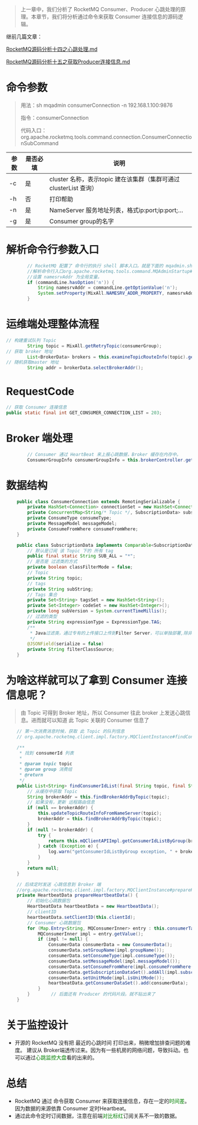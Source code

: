 > 上一章中，我们分析了 RocketMQ Consumer、Producer 心跳处理的原理。本章节，我们将分析通过命令来获取 Consumer 连接信息的源码逻辑。

继前几篇文章：

[RocketMQ源码分析十四之心跳处理.md](RocketMQ源码分析十四之心跳处理.md)

[RocketMQ源码分析十五之获取Producer连接信息.md](RocketMQ源码分析十五之获取Producer连接信息.md)



# 命令参数

> 用法：sh mqadmin consumerConnection -n 192.168.1.100:9876
>
> 指令：consumerConnection
>
> 代码入口：
> org.apache.rocketmq.tools.command.connection.ConsumerConnectionSubCommand

| 参数 | 是否必填 | 说明                                                         |
| ---- | -------- | ------------------------------------------------------------ |
| -c   | 是       | cluster 名称，表示topic 建在该集群（集群可通过clusterList 查询） |
| -h   | 否       | 打印帮助                                                     |
| -n   | 是       | NameServer 服务地址列表，格式ip:port;ip:port;…               |
| -g   | 是       | Consumer group的名字                                         |



# 解析命令行参数入口

```java
        // RocketMQ 配置了 命令行的执行 shell 脚本入口。就是下面的 mqadmin.sh 这个文件mqadmin.sh
        //解析命令行入口org.apache.rocketmq.tools.command.MQAdminStartup#main0
        //设置 namesrvAddr 为全局变量。
        if (commandLine.hasOption('n')) {
            String namesrvAddr = commandLine.getOptionValue('n');
            System.setProperty(MixAll.NAMESRV_ADDR_PROPERTY, namesrvAddr);
        }
```



# 运维端处理整体流程

```java
// 构建重试队列 Topic
        String topic = MixAll.getRetryTopic(consumerGroup);
// 获取 broker 地址
        List<BrokerData> brokers = this.examineTopicRouteInfo(topic).getBrokerDatas();
// 随机获取master 地址
        String addr = brokerData.selectBrokerAddr();

```



# RequestCode

```java
// 获取 Consumer 连接信息
public static final int GET_CONSUMER_CONNECTION_LIST = 203;
```



# Broker 端处理

```java
        // Consumer 通过 HeartBeat 来上报心跳数据，Broker 缓存在内存中。
        ConsumerGroupInfo consumerGroupInfo = this.brokerController.getConsumerManager().getConsumerGroupInfo(requestHeader.getConsumerGroup());
```



# 数据结构

```java
    public class ConsumerConnection extends RemotingSerializable {
        private HashSet<Connection> connectionSet = new HashSet<Connection>();
        private ConcurrentMap<String/* Topic */, SubscriptionData> subscriptionTable = new ConcurrentHashMap<String, SubscriptionData>();
        private ConsumeType consumeType;
        private MessageModel messageModel;
        private ConsumeFromWhere consumeFromWhere;
    }

    public class SubscriptionData implements Comparable<SubscriptionData> {
        // 默认是订阅 该 Topic 下的 所有 tag   
        public final static String SUB_ALL = "*";
        // 是否是 过滤类的方式   
        private boolean classFilterMode = false;
        // Topic   
        private String topic;
        // tags   
        private String subString;
        // Tags 集合   
        private Set<String> tagsSet = new HashSet<String>();
        private Set<Integer> codeSet = new HashSet<Integer>();
        private long subVersion = System.currentTimeMillis();
        // 过滤的类型    
        private String expressionType = ExpressionType.TAG;
        /**
         * Java过滤类，通过专有的上传接口上传到Filter Server，可以单独部署,除非压力特别大
         */
        @JSONField(serialize = false)
        private String filterClassSource;
    }
```



# 为啥这样就可以了拿到 Consumer 连接信息呢？

> 由 Topic 可得到 Broker 地址，所以 Consumer 往此 broker 上发送心跳信息。进而就可以知道 此 Topic 关联的 Consumer 信息了

```java
    // 第一次消费消息时候，获取 此 Topic 的队列信息
    // org.apache.rocketmq.client.impl.factory.MQClientInstance#findConsumerIdList

    /**
     * 找到 consumerId 列表
     *
     * @param topic topic
     * @param group 消费组
     * @return
     */
    public List<String> findConsumerIdList(final String topic, final String group) {
        // 从缓存中获取 Topic     
        String brokerAddr = this.findBrokerAddrByTopic(topic);
        // 如果没有，更新 远程路由信息     
        if (null == brokerAddr) {
            this.updateTopicRouteInfoFromNameServer(topic);
            brokerAddr = this.findBrokerAddrByTopic(topic);
        }
        if (null != brokerAddr) {
            try {
                return this.mQClientAPIImpl.getConsumerIdListByGroup(brokerAddr, group, 3000);
            } catch (Exception e) {
                log.warn("getConsumerIdListByGroup exception, " + brokerAddr + " " + group, e);
            }
        }
        return null;
    }

    // 后续定时发送 心跳信息到 Broker 端
    //org.apache.rocketmq.client.impl.factory.MQClientInstance#prepareHeartbeatData
    private HeartbeatData prepareHeartbeatData() {
        // 初始化心跳数据包       
        HeartbeatData heartbeatData = new HeartbeatData();
        // clientID       
        heartbeatData.setClientID(this.clientId);
        // Consumer 心跳数据包        
        for (Map.Entry<String, MQConsumerInner> entry : this.consumerTable.entrySet()) {
            MQConsumerInner impl = entry.getValue();
            if (impl != null) {
                ConsumerData consumerData = new ConsumerData();
                consumerData.setGroupName(impl.groupName());
                consumerData.setConsumeType(impl.consumeType());
                consumerData.setMessageModel(impl.messageModel());
                consumerData.setConsumeFromWhere(impl.consumeFromWhere());
                consumerData.getSubscriptionDataSet().addAll(impl.subscriptions());
                consumerData.setUnitMode(impl.isUnitMode());
                heartbeatData.getConsumerDataSet().add(consumerData);
            }
        }        // 后面还有 Producer 的代码片段。就不贴出来了
    }
```



# 关于监控设计

- 开源的 RocketMQ 没有把 最近的心跳时间 打印出来，稍微增加排查问题的难度。
建议从 Broker端透传过来。因为有一些机房的网络问题，导致抖动。也可以通过<font color='green'>心跳监控大盘</font>看的出来的。



# 总结

- RocketMQ 通过 命令获取 Consumer 来获取连接信息，存在一定的<font color='green'>时间差</font>。
因为数据的来源依靠 Consumer 定时Heartbeat。
- 通过此命令定时订阅数据，注意在前端<font color='green'>对比标红</font>订阅关系不一致的数据。